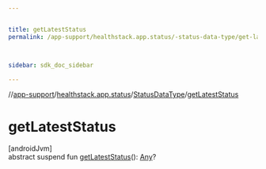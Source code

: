```yaml
---


title: getLatestStatus
permalink: /app-support/healthstack.app.status/-status-data-type/get-latest-status.html



sidebar: sdk_doc_sidebar

---
```



//[app-support](/app-support.html)/[healthstack.app.status](../index.html)/[StatusDataType](index.html)/[getLatestStatus](get-latest-status.html)



# getLatestStatus



[androidJvm]\
abstract suspend fun [getLatestStatus](get-latest-status.html)(): [Any](https://kotlinlang.org/api/latest/jvm/stdlib/kotlin/-any/index.html)?






